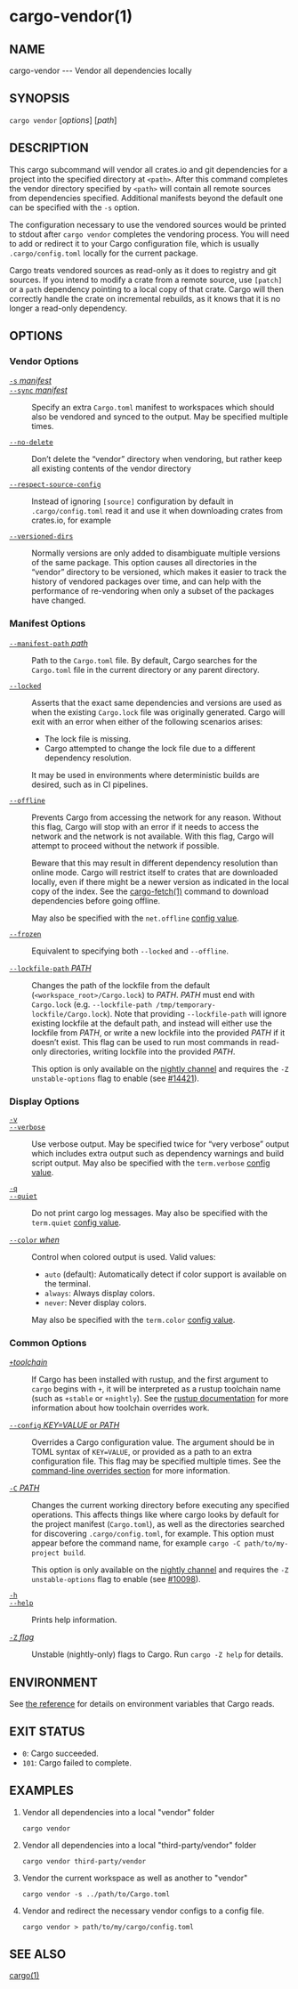# cargo-vendor(1)

## NAME

cargo-vendor --- Vendor all dependencies locally

## SYNOPSIS

`cargo vendor` [_options_] [_path_]

## DESCRIPTION

This cargo subcommand will vendor all crates.io and git dependencies for a
project into the specified directory at `<path>`. After this command completes
the vendor directory specified by `<path>` will contain all remote sources from
dependencies specified. Additional manifests beyond the default one can be
specified with the `-s` option.

The configuration necessary to use the vendored sources would be printed to
stdout after `cargo vendor` completes the vendoring process.
You will need to add or redirect it to your Cargo configuration file,
which is usually `.cargo/config.toml` locally for the current package.

Cargo treats vendored sources as read-only as it does to registry and git sources.
If you intend to modify a crate from a remote source,
use `[patch]` or a `path` dependency pointing to a local copy of that crate.
Cargo will then correctly handle the crate on incremental rebuilds,
as it knows that it is no longer a read-only dependency.

## OPTIONS

### Vendor Options

<dl>

<dt class="option-term" id="option-cargo-vendor--s"><a class="option-anchor" href="#option-cargo-vendor--s"><code>-s</code> <em>manifest</em></a></dt>
<dt class="option-term" id="option-cargo-vendor---sync"><a class="option-anchor" href="#option-cargo-vendor---sync"><code>--sync</code> <em>manifest</em></a></dt>
<dd class="option-desc"><p>Specify an extra <code>Cargo.toml</code> manifest to workspaces which should also be
vendored and synced to the output. May be specified multiple times.</p>
</dd>


<dt class="option-term" id="option-cargo-vendor---no-delete"><a class="option-anchor" href="#option-cargo-vendor---no-delete"><code>--no-delete</code></a></dt>
<dd class="option-desc"><p>Don’t delete the “vendor” directory when vendoring, but rather keep all
existing contents of the vendor directory</p>
</dd>


<dt class="option-term" id="option-cargo-vendor---respect-source-config"><a class="option-anchor" href="#option-cargo-vendor---respect-source-config"><code>--respect-source-config</code></a></dt>
<dd class="option-desc"><p>Instead of ignoring <code>[source]</code> configuration by default in <code>.cargo/config.toml</code>
read it and use it when downloading crates from crates.io, for example</p>
</dd>


<dt class="option-term" id="option-cargo-vendor---versioned-dirs"><a class="option-anchor" href="#option-cargo-vendor---versioned-dirs"><code>--versioned-dirs</code></a></dt>
<dd class="option-desc"><p>Normally versions are only added to disambiguate multiple versions of the
same package. This option causes all directories in the “vendor” directory
to be versioned, which makes it easier to track the history of vendored
packages over time, and can help with the performance of re-vendoring when
only a subset of the packages have changed.</p>
</dd>


</dl>

### Manifest Options

<dl>

<dt class="option-term" id="option-cargo-vendor---manifest-path"><a class="option-anchor" href="#option-cargo-vendor---manifest-path"><code>--manifest-path</code> <em>path</em></a></dt>
<dd class="option-desc"><p>Path to the <code>Cargo.toml</code> file. By default, Cargo searches for the
<code>Cargo.toml</code> file in the current directory or any parent directory.</p>
</dd>


<dt class="option-term" id="option-cargo-vendor---locked"><a class="option-anchor" href="#option-cargo-vendor---locked"><code>--locked</code></a></dt>
<dd class="option-desc"><p>Asserts that the exact same dependencies and versions are used as when the
existing <code>Cargo.lock</code> file was originally generated. Cargo will exit with an
error when either of the following scenarios arises:</p>
<ul>
<li>The lock file is missing.</li>
<li>Cargo attempted to change the lock file due to a different dependency resolution.</li>
</ul>
<p>It may be used in environments where deterministic builds are desired,
such as in CI pipelines.</p>
</dd>


<dt class="option-term" id="option-cargo-vendor---offline"><a class="option-anchor" href="#option-cargo-vendor---offline"><code>--offline</code></a></dt>
<dd class="option-desc"><p>Prevents Cargo from accessing the network for any reason. Without this
flag, Cargo will stop with an error if it needs to access the network and
the network is not available. With this flag, Cargo will attempt to
proceed without the network if possible.</p>
<p>Beware that this may result in different dependency resolution than online
mode. Cargo will restrict itself to crates that are downloaded locally, even
if there might be a newer version as indicated in the local copy of the index.
See the <a href="cargo-fetch.html">cargo-fetch(1)</a> command to download dependencies before going
offline.</p>
<p>May also be specified with the <code>net.offline</code> <a href="../reference/config.html">config value</a>.</p>
</dd>


<dt class="option-term" id="option-cargo-vendor---frozen"><a class="option-anchor" href="#option-cargo-vendor---frozen"><code>--frozen</code></a></dt>
<dd class="option-desc"><p>Equivalent to specifying both <code>--locked</code> and <code>--offline</code>.</p>
</dd>


<dt class="option-term" id="option-cargo-vendor---lockfile-path"><a class="option-anchor" href="#option-cargo-vendor---lockfile-path"><code>--lockfile-path</code> <em>PATH</em></a></dt>
<dd class="option-desc"><p>Changes the path of the lockfile from the default (<code>&lt;workspace_root&gt;/Cargo.lock</code>) to <em>PATH</em>. <em>PATH</em> must end with
<code>Cargo.lock</code> (e.g. <code>--lockfile-path /tmp/temporary-lockfile/Cargo.lock</code>). Note that providing
<code>--lockfile-path</code> will ignore existing lockfile at the default path, and instead will
either use the lockfile from <em>PATH</em>, or write a new lockfile into the provided <em>PATH</em> if it doesn’t exist.
This flag can be used to run most commands in read-only directories, writing lockfile into the provided <em>PATH</em>.</p>
<p>This option is only available on the <a href="https://doc.rust-lang.org/book/appendix-07-nightly-rust.html">nightly
channel</a> and
requires the <code>-Z unstable-options</code> flag to enable (see
<a href="https://github.com/rust-lang/cargo/issues/14421">#14421</a>).</p>
</dd>


</dl>

### Display Options

<dl>

<dt class="option-term" id="option-cargo-vendor--v"><a class="option-anchor" href="#option-cargo-vendor--v"><code>-v</code></a></dt>
<dt class="option-term" id="option-cargo-vendor---verbose"><a class="option-anchor" href="#option-cargo-vendor---verbose"><code>--verbose</code></a></dt>
<dd class="option-desc"><p>Use verbose output. May be specified twice for “very verbose” output which
includes extra output such as dependency warnings and build script output.
May also be specified with the <code>term.verbose</code>
<a href="../reference/config.html">config value</a>.</p>
</dd>


<dt class="option-term" id="option-cargo-vendor--q"><a class="option-anchor" href="#option-cargo-vendor--q"><code>-q</code></a></dt>
<dt class="option-term" id="option-cargo-vendor---quiet"><a class="option-anchor" href="#option-cargo-vendor---quiet"><code>--quiet</code></a></dt>
<dd class="option-desc"><p>Do not print cargo log messages.
May also be specified with the <code>term.quiet</code>
<a href="../reference/config.html">config value</a>.</p>
</dd>


<dt class="option-term" id="option-cargo-vendor---color"><a class="option-anchor" href="#option-cargo-vendor---color"><code>--color</code> <em>when</em></a></dt>
<dd class="option-desc"><p>Control when colored output is used. Valid values:</p>
<ul>
<li><code>auto</code> (default): Automatically detect if color support is available on the
terminal.</li>
<li><code>always</code>: Always display colors.</li>
<li><code>never</code>: Never display colors.</li>
</ul>
<p>May also be specified with the <code>term.color</code>
<a href="../reference/config.html">config value</a>.</p>
</dd>


</dl>

### Common Options

<dl>

<dt class="option-term" id="option-cargo-vendor-+toolchain"><a class="option-anchor" href="#option-cargo-vendor-+toolchain"><code>+</code><em>toolchain</em></a></dt>
<dd class="option-desc"><p>If Cargo has been installed with rustup, and the first argument to <code>cargo</code>
begins with <code>+</code>, it will be interpreted as a rustup toolchain name (such
as <code>+stable</code> or <code>+nightly</code>).
See the <a href="https://rust-lang.github.io/rustup/overrides.html">rustup documentation</a>
for more information about how toolchain overrides work.</p>
</dd>


<dt class="option-term" id="option-cargo-vendor---config"><a class="option-anchor" href="#option-cargo-vendor---config"><code>--config</code> <em>KEY=VALUE</em> or <em>PATH</em></a></dt>
<dd class="option-desc"><p>Overrides a Cargo configuration value. The argument should be in TOML syntax of <code>KEY=VALUE</code>,
or provided as a path to an extra configuration file. This flag may be specified multiple times.
See the <a href="../reference/config.html#command-line-overrides">command-line overrides section</a> for more information.</p>
</dd>


<dt class="option-term" id="option-cargo-vendor--C"><a class="option-anchor" href="#option-cargo-vendor--C"><code>-C</code> <em>PATH</em></a></dt>
<dd class="option-desc"><p>Changes the current working directory before executing any specified operations. This affects
things like where cargo looks by default for the project manifest (<code>Cargo.toml</code>), as well as
the directories searched for discovering <code>.cargo/config.toml</code>, for example. This option must
appear before the command name, for example <code>cargo -C path/to/my-project build</code>.</p>
<p>This option is only available on the <a href="https://doc.rust-lang.org/book/appendix-07-nightly-rust.html">nightly
channel</a> and
requires the <code>-Z unstable-options</code> flag to enable (see
<a href="https://github.com/rust-lang/cargo/issues/10098">#10098</a>).</p>
</dd>


<dt class="option-term" id="option-cargo-vendor--h"><a class="option-anchor" href="#option-cargo-vendor--h"><code>-h</code></a></dt>
<dt class="option-term" id="option-cargo-vendor---help"><a class="option-anchor" href="#option-cargo-vendor---help"><code>--help</code></a></dt>
<dd class="option-desc"><p>Prints help information.</p>
</dd>


<dt class="option-term" id="option-cargo-vendor--Z"><a class="option-anchor" href="#option-cargo-vendor--Z"><code>-Z</code> <em>flag</em></a></dt>
<dd class="option-desc"><p>Unstable (nightly-only) flags to Cargo. Run <code>cargo -Z help</code> for details.</p>
</dd>


</dl>

## ENVIRONMENT

See [the reference](../reference/environment-variables.html) for
details on environment variables that Cargo reads.

## EXIT STATUS

* `0`: Cargo succeeded.
* `101`: Cargo failed to complete.

## EXAMPLES

1. Vendor all dependencies into a local "vendor" folder

       cargo vendor

2. Vendor all dependencies into a local "third-party/vendor" folder

       cargo vendor third-party/vendor

3. Vendor the current workspace as well as another to "vendor"

       cargo vendor -s ../path/to/Cargo.toml

4. Vendor and redirect the necessary vendor configs to a config file.

       cargo vendor > path/to/my/cargo/config.toml

## SEE ALSO
[cargo(1)](cargo.html)

